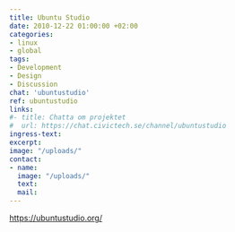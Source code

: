 ```yaml
---
title: Ubuntu Studio
date: 2010-12-22 01:00:00 +02:00
categories:
- linux
- global
tags:
- Development
- Design
- Discussion
chat: 'ubuntustudio'
ref: ubuntustudio
links:
#- title: Chatta om projektet
#  url: https://chat.civictech.se/channel/ubuntustudio
ingress-text:
excerpt:
image: "/uploads/"
contact:
- name:
  image: "/uploads/"
  text:
  mail:
---
```

https://ubuntustudio.org/
